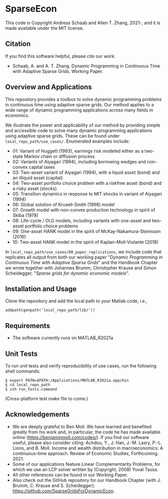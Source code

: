 # SparseEcon

This code is Copyright Andreas Schaab and Allen T. Zhang, 2021-, and it is made available under the MIT license.

## Citation

If you find this software helpful, please cite our work:
- Schaab, A. and A. T. Zhang. Dynamic Programming in Continuous Time with Adaptive Sparse Grids. Working Paper.

## Overview and Applications
This repository provides a toolbox to solve dynamic programming problems in continuous time using adaptive sparse grids. Our method applies to a wide range of dynamic programming applications across many fields in economics.

We illustrate the power and applicability of our method by providing simple and accessible code to solve many dynamic programming applications using adaptive sparse grids. These can be found under ``local_repo_path/use_cases/``. Enumerated examples include:
- 01: Variant of Huggett (1993), earnings risk modeled either as a two-state Markov chain or diffusion process
- 02: Variants of Aiyagari (1994), including borrowing wedges and non-convex capital taxes
- 03: Two-asset variant of Aiyagari (1994), with a liquid asset (bond) and an illiquid asset (capital)
- 04: Two-asset portfolio choice problem with a riskfree asset (bond) and a risky asset (stocks)
- 05: Transition dynamics in response to MIT shocks in variant of Aiyagari (1994)
- 06: Global solution of Krusell-Smith (1998) model
- 07: Growth model with non-convex production technology in spirit of Skiba (1978)
- 08: Life-cycle / OLG models, including variants with one-asset and two-asset portfolio choice problems
- 09: One-asset HANK model in the spirit of McKay-Nakamura-Steinsson (2016)
- 10: Two-asset HANK model in the spirit of Kaplan-Moll-Violante (2018)

In ``local_repo_path/use_cases/00_paper_replications``, we include code that replicates all output from both our working paper "_Dynamic Programming in Continuous Time with Adaptive Sparse Grids_" and the Handbook Chapter we wrote together with Johannes Brumm, Christopher Krause and Simon Scheidegger, "_Sparse grids for dynamic economic models_".

## Installation and Usage
Clone the repository and add the local path to your Matlab code, i.e.,
````
addpath(genpath('local_repo_path/lib/'))
````

## Requirements
- The software currently runs on MATLAB_R2021a

## Unit Tests
To run unit tests and verify reproducibility of use cases, run the following shell commands:
````
§ export PATH=$PATH:/Applications/MATLAB_R2021a.app/bin
§ cd local_repo_path
§ zsh run_tests.command
````
(Cross-platform test make file to come.)

## Acknowledgements
- We are deeply grateful to Ben Moll. We have learned and benefited greatly from his work and, in particular, the code he has made available online (https://benjaminmoll.com/codes/). If you find our software useful, please also consider citing: Achdou, Y., J. Han, J.-M. Lasry, P.-L. Lions, and B. Moll. Income and wealth distribution in macroeconomics: A continuous-time approach. Review of Economic Studies, Forthcoming. 2021.
- Some of our applications feature Linear Complementarity Problems, for which we use an LCP solver written by (Copyright, 2008) Yuval Tassa.
- All other references can be found in our Working Paper. 
- Also check out the GitHub repository for our Handbook Chapter (with J. Brumm, C. Krause and S. Scheidegger): https://github.com/SparseGridsForDynamicEcon.

